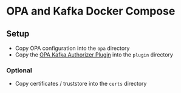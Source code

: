 # OPA and Kafka Docker Compose

## Setup

* Copy OPA configuration into the `opa` directory
* Copy the [OPA Kafka Authorizer Plugin](https://github.com/anderseknert/opa-kafka-plugin) into the `plugin` directory

### Optional

* Copy certificates / truststore into the `certs` directory